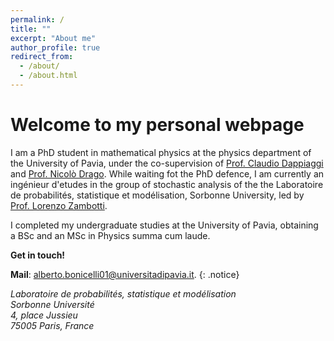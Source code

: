 ```yaml
---
permalink: /
title: ""
excerpt: "About me"
author_profile: true
redirect_from: 
  - /about/
  - /about.html
---
```

# Welcome to my personal webpage

I am a PhD student in mathematical physics at the physics department of the University of Pavia, under the co-supervision of [Prof. Claudio Dappiaggi](https://claudiodappiaggi.com/) and [Prof. Nicolò Drago](https://nicolodrago.wixsite.com/mysite). While waiting fot the PhD defence, I am currently an ingénieur d'etudes in the group of stochastic analysis of the the Laboratoire de probabilités, statistique et modélisation, Sorbonne University, led by [Prof. Lorenzo Zambotti](https://www.lpsm.paris/users/zambotti/index). 

I completed my undergraduate studies at the University of Pavia, obtaining a BSc and an MSc in Physics summa cum laude.

**Get in touch!**

**Mail**: alberto.bonicelli01@universitadipavia.it.
{: .notice}


<address>
  Laboratoire de probabilités, statistique et modélisation<br /> 
  Sorbonne Université<br />
  4, place Jussieu<br />
  75005 Paris, France
</address>


